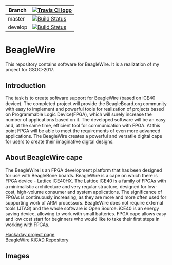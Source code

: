 Branch|[![Travis CI logo](https://cdn.travis-ci.com/images/logos/TravisCI-Full-Color-45e242791b7752b745a7ae53f265acd4.png)](https://travis-ci.org)
---|---
master|[![Build Status](https://travis-ci.org/pmezydlo/BeagleWire.svg?branch=master)](https://travis-ci.org/pmezydlo/BeagleWire)
develop|[![Build Status](https://travis-ci.org/pmezydlo/BeagleWire.svg?branch=develop)](https://travis-ci.org/pmezydlo/BeagleWire)

<h1>BeagleWire</h1>
This repository contains software for BeagleWire. It is a realization of my project for GSOC-2017.

<h2>Introduction</h2>
The task is to create software support for BeagleWire (based on iCE40 device). The completed project will provide the BeagleBoard.org community with easy to implement and powerful tools for realization of projects based on Programmable Logic Device(FPGA), which will surely increase the number of applications based on it. The developed software will be an easy and, at the same time, efficient tool for communication with FPGA. At this point FPGA will be able to meet the requirements of even more advanced applications. The BeagleWire creates a powerful and versatile digital cape for users to create their imaginative digital designs. 

<h2>About BeagleWire cape</h2>
The BeagleWire is an FPGA development platform that has been designed for use with BeagleBone boards. BeagleWire is a cape on which there is FPGA device - Lattice iCE40HX. The Lattice iCE40 is a family of FPGAs with a minimalistic architecture and very regular structure, designed for low-cost, high-volume consumer and system applications. The significance of FPGAs is continuously increasing, as they are more and more often used for supporting work of ARM processors. BeagleWire does not require external tools (JTAG) and the whole software is Open Source. iCE40 is an energy saving device, allowing to work with small batteries. FPGA cape allows easy and low cost start for beginners who would like to take their first steps in working with FPGAs.

<a href="https://hackaday.io/project/20989-beaglewire">Hackaday project page</a><br>
<a href="https://github.com/mwelling/beagle-wire">BeagleWire KiCAD Repository</a>

<h2>Images</h2>


